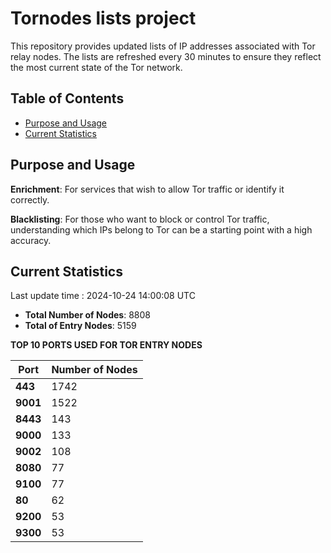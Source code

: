 # Tornodes lists project

This repository provides updated lists of IP addresses associated with Tor relay nodes. The lists are refreshed every 30 minutes to ensure they reflect the most current state of the Tor network.

## Table of Contents

- [Purpose and Usage](#purpose-and-usage)
- [Current Statistics](#current-statistics)


## Purpose and Usage

**Enrichment**: For services that wish to allow Tor traffic or identify it correctly.

**Blacklisting**: For those who want to block or control Tor traffic, understanding which IPs belong to Tor can be a starting point with a high accuracy.

## Current Statistics

Last update time : 2024-10-24 14:00:08 UTC

- **Total Number of Nodes**: 8808
- **Total of Entry Nodes**: 5159

**TOP 10 PORTS USED FOR TOR ENTRY NODES**

| **Port** | **Number of Nodes** |
|------|-----------------|
| **443**   | 1742  |
| **9001**   | 1522  |
| **8443**   | 143  |
| **9000**   | 133  |
| **9002**   | 108  |
| **8080**   | 77  |
| **9100**   | 77  |
| **80**   | 62  |
| **9200**   | 53  |
| **9300**   | 53  |

